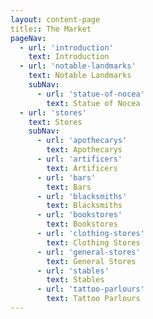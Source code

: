 ```yaml
---
layout: content-page
title:: The Market
pageNav:
  - url: 'introduction'
    text: Introduction
  - url: 'notable-landmarks'
    text: Notable Landmarks
    subNav:
      - url: 'statue-of-nocea'
        text: Statue of Nocea
  - url: 'stores'
    text: Stores
    subNav:
      - url: 'apothecarys'
        text: Apothecarys
      - url: 'artificers'
        text: Artificers
      - url: 'bars'
        text: Bars
      - url: 'blacksmiths'
        text: Blacksmiths
      - url: 'bookstores'
        text: Bookstores
      - url: 'clothing-stores'
        text: Clothing Stores
      - url: 'general-stores'
        text: General Stores
      - url: 'stables'
        text: Stables
      - url: 'tattoo-parlours'
        text: Tattoo Parlours
---
```

